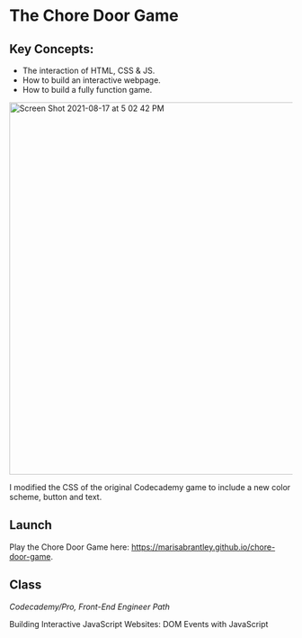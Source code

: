 # The Chore Door Game

## Key Concepts:

- The interaction of HTML, CSS & JS.
- How to build an interactive webpage.
- How to build a fully function game.

<img width="661" alt="Screen Shot 2021-08-17 at 5 02 42 PM" src="https://user-images.githubusercontent.com/60168324/129829891-c4ad8774-22c1-40ae-86f3-abe938d4afce.png">

I modified the CSS of the original Codecademy game to include a new color scheme, button and text. 

## Launch

Play the Chore Door Game here: https://marisabrantley.github.io/chore-door-game.

## Class
*Codecademy/Pro, Front-End Engineer Path*

Building Interactive JavaScript Websites: DOM Events with JavaScript
